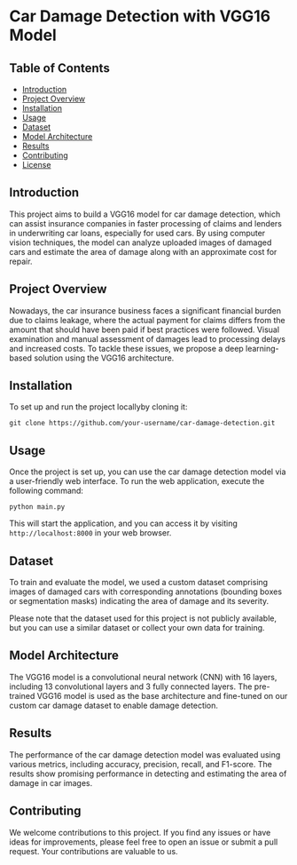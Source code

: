 
# Car Damage Detection with VGG16 Model


## Table of Contents

- [Introduction](#introduction)
- [Project Overview](#project-overview)
- [Installation](#installation)
- [Usage](#usage)
- [Dataset](#dataset)
- [Model Architecture](#model-architecture)
- [Results](#results)
- [Contributing](#contributing)
- [License](#license)

## Introduction

This project aims to build a VGG16 model for car damage detection, which can assist insurance companies in faster processing of claims and lenders in underwriting car loans, especially for used cars. By using computer vision techniques, the model can analyze uploaded images of damaged cars and estimate the area of damage along with an approximate cost for repair.

## Project Overview

Nowadays, the car insurance business faces a significant financial burden due to claims leakage, where the actual payment for claims differs from the amount that should have been paid if best practices were followed. Visual examination and manual assessment of damages lead to processing delays and increased costs. To tackle these issues, we propose a deep learning-based solution using the VGG16 architecture.

## Installation

To set up and run the project locallyby cloning it:

```
git clone https://github.com/your-username/car-damage-detection.git
```

## Usage

Once the project is set up, you can use the car damage detection model via a user-friendly web interface. To run the web application, execute the following command:

```
python main.py
```

This will start the application, and you can access it by visiting `http://localhost:8000` in your web browser.

## Dataset

To train and evaluate the model, we used a custom dataset comprising images of damaged cars with corresponding annotations (bounding boxes or segmentation masks) indicating the area of damage and its severity.

Please note that the dataset used for this project is not publicly available, but you can use a similar dataset or collect your own data for training.

## Model Architecture

The VGG16 model is a convolutional neural network (CNN) with 16 layers, including 13 convolutional layers and 3 fully connected layers. The pre-trained VGG16 model is used as the base architecture and fine-tuned on our custom car damage dataset to enable damage detection.

## Results

The performance of the car damage detection model was evaluated using various metrics, including accuracy, precision, recall, and F1-score. The results show promising performance in detecting and estimating the area of damage in car images.

## Contributing

We welcome contributions to this project. If you find any issues or have ideas for improvements, please feel free to open an issue or submit a pull request. Your contributions are valuable to us.

